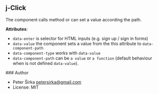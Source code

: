 ## j-Click

The component calls method or can set a value according the path.

__Attributes__:
- `data-enter` is selector for HTML inputs (e.g. sign up / sign in forms)
- `data-value` the component sets a value from the this attribute to `data-component-path`
- `data-component-type` works with `data-value`
- `data-component-path` can be `a value` or `a function` (default behaviour when is not defined `data-value`).

### Author

- Peter Širka <petersirka@gmail.com>
- License: MIT